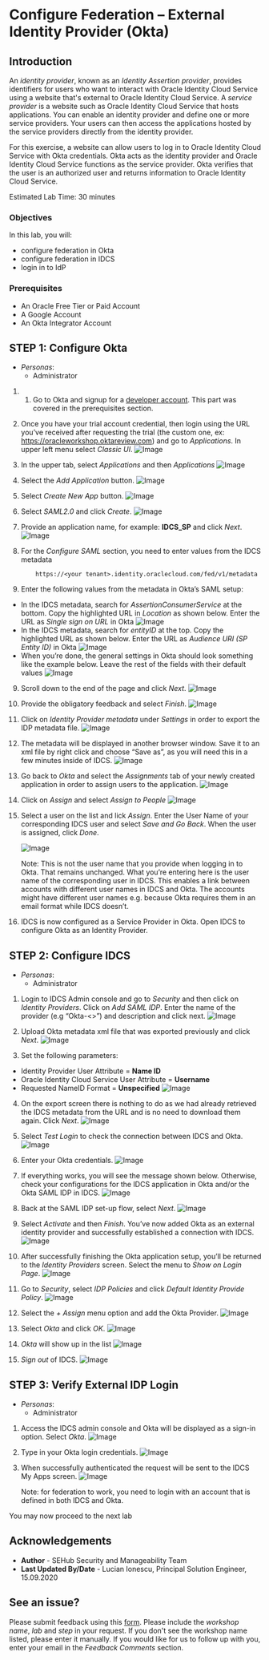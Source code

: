 # Configure Federation – External Identity Provider (Okta)

## Introduction

An *identity provider*, known as an *Identity Assertion provider*, provides identifiers for users who want to interact with Oracle Identity Cloud Service using a website that's external to Oracle Identity Cloud Service. A *service provider* is a website such as Oracle Identity Cloud Service that hosts applications. You can enable an identity provider and define one or more service providers. Your users can then access the applications hosted by the service providers directly from the identity provider.

For this exercise, a website can allow users to log in to Oracle Identity Cloud Service with Okta credentials.  Okta acts as the identity provider and Oracle Identity Cloud Service functions as the service provider.  Okta verifies that the user is an authorized user and returns information to Oracle Identity Cloud Service.  


Estimated Lab Time: 30 minutes


### Objectives

In this lab, you will:
*	configure federation in Okta
*	configure federation in IDCS
*	login in to IdP


### Prerequisites

* An Oracle Free Tier or Paid Account
* A Google Account
* An Okta Integrator Account


## **STEP 1**: Configure Okta

* *Personas*:
    - Administrator

1.	1.	Go to Okta and signup for a  [developer account](https://www.okta.com/integrate/signup/). This part was covered in the prerequisites section.

2.	Once you have your trial account credential, then login using the URL you’ve received after requesting the trial (the custom one, ex: https://oracleworkshop.oktareview.com) and go to *Applications*.  In upper left menu select *Classic UI*.
    ![Image](images/L4001.png)

3.	In the upper tab, select *Applications* and then *Applications*
    ![Image](images/L4002.png)

4.	Select the *Add Application* button.
    ![Image](images/L4003.png)

5.	Select *Create New App* button.
    ![Image](images/L4004.png)

6.	Select *SAML2.0* and click *Create*.
    ![Image](images/L4005.png)

7.	Provide an application name, for example: **IDCS_SP** and click *Next*.
    ![Image](images/L4006.png)

8.	For the *Configure SAML* section, you need to enter values from the IDCS metadata

    ```
        https://<your tenant>.identity.oraclecloud.com/fed/v1/metadata
    ```

9. Enter the following values from the metadata in Okta’s SAML setup:
* In the IDCS metadata, search for *AssertionConsumerService* at the bottom. Copy the highlighted URL in *Location* as shown below. Enter the URL as *Single sign on URL* in Okta
    ![Image](images/L4007.png)
* In the IDCS metadata, search for *entityID* at the top. Copy the highlighted URL as shown below. Enter the URL as *Audience URI (SP Entity ID)* in Okta
    ![Image](images/L4008.png)
* When you’re done, the general settings in Okta should look something like the example below. Leave the rest of the fields with their default values
    ![Image](images/L4009.png)

9.	Scroll down to the end of the page and click *Next*.
    ![Image](images/L4010.png)

10.	Provide the obligatory feedback and select *Finish*.
    ![Image](images/L4011.png)

11.	Click on *Identity Provider metadata* under *Settings* in order to export the IDP metadata file.
    ![Image](images/L4012.png)

12.	The metadata will be displayed in another browser window.  Save it to an xml file by right click and choose “Save as”, as you will need this in a few minutes inside of IDCS.
    ![Image](images/L4013.png)

13.	Go back to *Okta* and select the *Assignments* tab of your newly created application in order to assign users to the application.
    ![Image](images/L4014.png)

14.	Click on *Assign* and select *Assign to People*
    ![Image](images/L4015.png)

15.	Select a user on the list and lick *Assign*. Enter the User Name of your corresponding IDCS user and select *Save and Go Back*. When the user is assigned, click *Done*.

    ![Image](images/L4016.png)

    Note: This is not the user name that you provide when logging in to Okta. That remains unchanged. What you’re entering here is the user name of the corresponding user in IDCS. This enables a link between accounts with different user names in IDCS and Okta. The accounts might have different user names e.g. because Okta requires them in an email format while IDCS doesn’t.

16.	IDCS is now configured as a Service Provider in Okta. Open IDCS to configure Okta as an Identity Provider.


## **STEP 2**: Configure IDCS

* *Personas*:
    - Administrator

1. Login to IDCS Admin console and go to *Security* and then click on *Identity Providers*. Click on *Add SAML IDP*.  Enter the name of the provider  (e.g “Okta-<<student name>>”) and description and click next.
    ![Image](images/L4017.png)

2. Upload Okta metadata xml file that was exported previously and click *Next*.
    ![Image](images/L4018.png)

3.	Set the following parameters:

* Identity Provider User Attribute = **Name ID**
* Oracle Identity Cloud Service User Attribute = **Username**
* Requested NameID Format = **Unspecified**
    ![Image](images/L4019.png)

4.	On the export screen there is nothing to do as we had already retrieved the IDCS metadata from the URL and is no need to download them again. Click *Next*.
    ![Image](images/L4020.png)

5.	Select *Test Login* to check the connection between IDCS and Okta.
    ![Image](images/L4021.png)

6.	Enter your Okta credentials.
    ![Image](images/L4022.png)

7.	If everything works, you will see the message shown below. Otherwise, check your configurations for the IDCS application in Okta and/or the Okta SAML IDP in IDCS.
    ![Image](images/L4023.png)

8.	Back at the SAML IDP set-up flow, select *Next*.
    ![Image](images/L4024.png)

9.	Select *Activate* and then *Finish*. You’ve now added Okta as an external identity provider and successfully established a connection with IDCS.
    ![Image](images/L4025.png)

10.	After successfully finishing the Okta application setup, you’ll be returned to the *Identity Providers* screen. Select the menu to *Show on Login Page*.
    ![Image](images/L4026.png)

11.	Go to *Security*, select *IDP Policies* and click *Default Identity Provide Policy*.
    ![Image](images/L4027.png)

12.	Select the *+ Assign* menu option and add the Okta Provider.
    ![Image](images/L4028.png)

13.	 Select *Okta* and click *OK*.
    ![Image](images/L4029.png)

14.	 *Okta* will show up in the list
    ![Image](images/L4030.png)

15.	 *Sign out* of IDCS.
    ![Image](images/L4031.png)


## **STEP 3**: Verify External IDP Login  

* *Personas*:
    - Administrator

1. Access the IDCS admin console and Okta will be displayed as a sign-in option. Select *Okta*.
    ![Image](images/L4032.png)

2. Type in your Okta login credentials.
    ![Image](images/L4033.png)

3. When successfully authenticated the request will be sent to the IDCS My Apps screen.
    ![Image](images/L4034.png)

    Note: for federation to work, you need to login with an account that is defined in both IDCS and Okta.

You may now proceed to the next lab

## Acknowledgements
* **Author** - SEHub Security and Manageability Team
* **Last Updated By/Date** - Lucian Ionescu, Principal Solution Engineer, 15.09.2020

## See an issue?
Please submit feedback using this [form](https://apexapps.oracle.com/pls/apex/f?p=133:1:::::P1_FEEDBACK:1). Please include the *workshop name*, *lab* and *step* in your request.  If you don't see the workshop name listed, please enter it manually. If you would like for us to follow up with you, enter your email in the *Feedback Comments* section.
